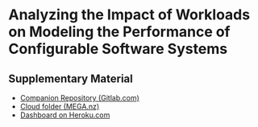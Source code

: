 # Analyzing the Impact of Workloads on Modeling the Performance of Configurable Software Systems

## Supplementary Material

* [Companion Repository (Gitlab.com)](https://gitlab.com/icse2023/submission_177/)
* [Cloud folder (MEGA.nz)](https://mega.nz/folder/8JQxEQAJ#vIWWpDpLkmVCi9RW711ByA)
* [Dashboard on Heroku.com](https://workload-performance.heropkuapp.com/)
